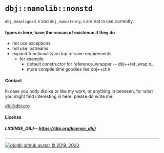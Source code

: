 # `dbj::nanolib::nonstd`

`dbj_memaligned.h` and `dbj_nanostring.h` are not in use currently.

#### types in here, have the reason of existence if they do 

- not use exceptions
- not use iostreams
- expand functionality on top of sane requirements
  - for example
    - default constructor for reference_wrapper -- dbj++ref_wrap.h_
    - more compile time goodies like dbj++ct.h


#### Contact

In case you hotly dislike or like my work, or anything in between, for what you might find interesting in here, please do write me:

[dbj@dbj.org](mailto:dbj@dbj.org)

#### License

##### LICENSE_DBJ-- https://dbj.org/license_dbj/

---
[![dbjdbj github avatar](https://github.com/dbjdbj.png)
 &copy; 2019, 2020](https://dbj.netlify.com)